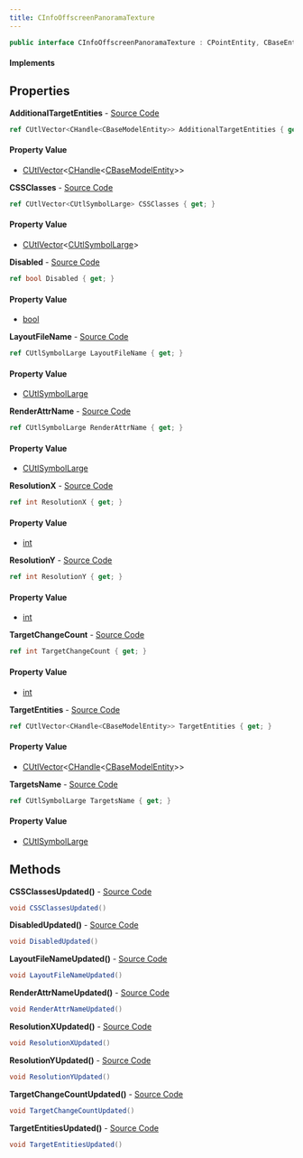 ```yaml
---
title: CInfoOffscreenPanoramaTexture
---
```


```csharp
public interface CInfoOffscreenPanoramaTexture : CPointEntity, CBaseEntity, CEntityInstance, ISchemaClass<CEntityInstance>, ISchemaClass<CBaseEntity>, ISchemaClass<CPointEntity>, ISchemaClass<CInfoOffscreenPanoramaTexture>, ISchemaField, ISchemaClass, INativeHandle
```

#### Implements

## Properties

**AdditionalTargetEntities** - [Source Code](https://github.com/swiftly-solution/swiftlys2/blob/master/managed/src/SwiftlyS2.Generated/Schemas/Interfaces/CInfoOffscreenPanoramaTexture.cs#L34)

```csharp
ref CUtlVector<CHandle<CBaseModelEntity>> AdditionalTargetEntities { get; }
```

#### Property Value

- [CUtlVector](/docs/api/shared/natives/cutlvector-1)<[CHandle](/docs/api/shared/natives/chandle-1)<[CBaseModelEntity](/docs/api/shared/schemadefinitions/cbasemodelentity)>>

**CSSClasses** - [Source Code](https://github.com/swiftly-solution/swiftlys2/blob/master/managed/src/SwiftlyS2.Generated/Schemas/Interfaces/CInfoOffscreenPanoramaTexture.cs#L30)

```csharp
ref CUtlVector<CUtlSymbolLarge> CSSClasses { get; }
```

#### Property Value

- [CUtlVector](/docs/api/shared/natives/cutlvector-1)<[CUtlSymbolLarge](/docs/api/shared/natives/cutlsymbollarge)>

**Disabled** - [Source Code](https://github.com/swiftly-solution/swiftlys2/blob/master/managed/src/SwiftlyS2.Generated/Schemas/Interfaces/CInfoOffscreenPanoramaTexture.cs#L16)

```csharp
ref bool Disabled { get; }
```

#### Property Value

- [bool](https://learn.microsoft.com/dotnet/api/system.boolean)

**LayoutFileName** - [Source Code](https://github.com/swiftly-solution/swiftlys2/blob/master/managed/src/SwiftlyS2.Generated/Schemas/Interfaces/CInfoOffscreenPanoramaTexture.cs#L22)

```csharp
ref CUtlSymbolLarge LayoutFileName { get; }
```

#### Property Value

- [CUtlSymbolLarge](/docs/api/shared/natives/cutlsymbollarge)

**RenderAttrName** - [Source Code](https://github.com/swiftly-solution/swiftlys2/blob/master/managed/src/SwiftlyS2.Generated/Schemas/Interfaces/CInfoOffscreenPanoramaTexture.cs#L24)

```csharp
ref CUtlSymbolLarge RenderAttrName { get; }
```

#### Property Value

- [CUtlSymbolLarge](/docs/api/shared/natives/cutlsymbollarge)

**ResolutionX** - [Source Code](https://github.com/swiftly-solution/swiftlys2/blob/master/managed/src/SwiftlyS2.Generated/Schemas/Interfaces/CInfoOffscreenPanoramaTexture.cs#L18)

```csharp
ref int ResolutionX { get; }
```

#### Property Value

- [int](https://learn.microsoft.com/dotnet/api/system.int32)

**ResolutionY** - [Source Code](https://github.com/swiftly-solution/swiftlys2/blob/master/managed/src/SwiftlyS2.Generated/Schemas/Interfaces/CInfoOffscreenPanoramaTexture.cs#L20)

```csharp
ref int ResolutionY { get; }
```

#### Property Value

- [int](https://learn.microsoft.com/dotnet/api/system.int32)

**TargetChangeCount** - [Source Code](https://github.com/swiftly-solution/swiftlys2/blob/master/managed/src/SwiftlyS2.Generated/Schemas/Interfaces/CInfoOffscreenPanoramaTexture.cs#L28)

```csharp
ref int TargetChangeCount { get; }
```

#### Property Value

- [int](https://learn.microsoft.com/dotnet/api/system.int32)

**TargetEntities** - [Source Code](https://github.com/swiftly-solution/swiftlys2/blob/master/managed/src/SwiftlyS2.Generated/Schemas/Interfaces/CInfoOffscreenPanoramaTexture.cs#L26)

```csharp
ref CUtlVector<CHandle<CBaseModelEntity>> TargetEntities { get; }
```

#### Property Value

- [CUtlVector](/docs/api/shared/natives/cutlvector-1)<[CHandle](/docs/api/shared/natives/chandle-1)<[CBaseModelEntity](/docs/api/shared/schemadefinitions/cbasemodelentity)>>

**TargetsName** - [Source Code](https://github.com/swiftly-solution/swiftlys2/blob/master/managed/src/SwiftlyS2.Generated/Schemas/Interfaces/CInfoOffscreenPanoramaTexture.cs#L32)

```csharp
ref CUtlSymbolLarge TargetsName { get; }
```

#### Property Value

- [CUtlSymbolLarge](/docs/api/shared/natives/cutlsymbollarge)

## Methods

**CSSClassesUpdated()** - [Source Code](https://github.com/swiftly-solution/swiftlys2/blob/master/managed/src/SwiftlyS2.Generated/Schemas/Interfaces/CInfoOffscreenPanoramaTexture.cs#L43)

```csharp
void CSSClassesUpdated()
```

**DisabledUpdated()** - [Source Code](https://github.com/swiftly-solution/swiftlys2/blob/master/managed/src/SwiftlyS2.Generated/Schemas/Interfaces/CInfoOffscreenPanoramaTexture.cs#L36)

```csharp
void DisabledUpdated()
```

**LayoutFileNameUpdated()** - [Source Code](https://github.com/swiftly-solution/swiftlys2/blob/master/managed/src/SwiftlyS2.Generated/Schemas/Interfaces/CInfoOffscreenPanoramaTexture.cs#L39)

```csharp
void LayoutFileNameUpdated()
```

**RenderAttrNameUpdated()** - [Source Code](https://github.com/swiftly-solution/swiftlys2/blob/master/managed/src/SwiftlyS2.Generated/Schemas/Interfaces/CInfoOffscreenPanoramaTexture.cs#L40)

```csharp
void RenderAttrNameUpdated()
```

**ResolutionXUpdated()** - [Source Code](https://github.com/swiftly-solution/swiftlys2/blob/master/managed/src/SwiftlyS2.Generated/Schemas/Interfaces/CInfoOffscreenPanoramaTexture.cs#L37)

```csharp
void ResolutionXUpdated()
```

**ResolutionYUpdated()** - [Source Code](https://github.com/swiftly-solution/swiftlys2/blob/master/managed/src/SwiftlyS2.Generated/Schemas/Interfaces/CInfoOffscreenPanoramaTexture.cs#L38)

```csharp
void ResolutionYUpdated()
```

**TargetChangeCountUpdated()** - [Source Code](https://github.com/swiftly-solution/swiftlys2/blob/master/managed/src/SwiftlyS2.Generated/Schemas/Interfaces/CInfoOffscreenPanoramaTexture.cs#L42)

```csharp
void TargetChangeCountUpdated()
```

**TargetEntitiesUpdated()** - [Source Code](https://github.com/swiftly-solution/swiftlys2/blob/master/managed/src/SwiftlyS2.Generated/Schemas/Interfaces/CInfoOffscreenPanoramaTexture.cs#L41)

```csharp
void TargetEntitiesUpdated()
```

